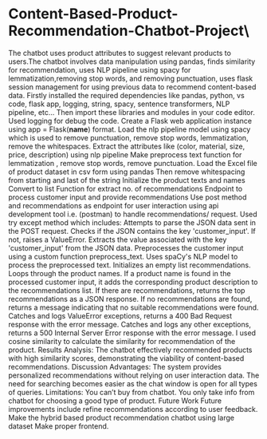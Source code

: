 # Content-Based-Product-Recommendation-Chatbot-Project\
The chatbot uses product attributes to suggest relevant products to users.The chatbot involves data manipulation using pandas, finds similarity for recommendation, uses NLP pipeline using spacy for lemmatization,removing stop words, and removing punctuation, uses flask session management for using previous data to recommend content-based data.
Firstly installed the required dependencies like pandas, python, vs code, flask app, logging, string, spacy, sentence transformers, NLP pipeline, etc…
Then import these libraries and modules in your code editor. Used logging for debug the code.
Create a Flask web application instance using app = Flask(__name__) format.
Load the nlp pipeline model using spacy which is used to remove punctuation, remove stop words, lemmatization, remove the whitespaces.
Extract the attributes like (color, material, size, price, description) using nlp pipeline
Make preprocess text function for lemmatization , remove stop words, remove punctuation.
Load the Excel file of product dataset in csv form using pandas
Then remove whitespacing from starting and last of the string
Initialize the product texts and names
Convert to list
Function for extract no. of recommendations
Endpoint to process customer input and provide recommendations
Use post method and recommendations as endpoint for user interaction using api development tool i.e. (postman) to handle recommendations/ request.
Used try except method which includes:
Attempts to parse the JSON data sent in the POST request.
Checks if the JSON contains the key 'customer_input'. If not, raises a ValueError.
Extracts the value associated with the key 'customer_input' from the JSON data.
Preprocesses the customer input using a custom function preprocess_text.
Uses spaCy's NLP model to process the preprocessed text.
Initializes an empty list recommendations.
Loops through the product names. If a product name is found in the processed customer input, it adds the corresponding product description to the recommendations list.
If there are recommendations, returns the top recommendations as a JSON response.
If no recommendations are found, returns a message indicating that no suitable recommendations were found.
Catches and logs ValueError exceptions, returns a 400 Bad Request response with the error message.
Catches and logs any other exceptions, returns a 500 Internal Server Error response with the error message.
I used cosine similarity to calculate the similarity for recommendation of the product.
Results
Analysis: The chatbot effectively recommended products with high similarity scores, demonstrating the viability of content-based recommendations.
Discussion
Advantages: The system provides personalized recommendations without relying on user interaction data.
The need for searching becomes easier as the chat window is open for all types of queries.
Limitations: You can’t buy from chatbot. You only take info from chatbot for choosing a good type of product.
Future Work
Future improvements include refine recommendations according to user feedback.
Make the hybrid based product recommendation chatbot using large dataset
Make proper frontend.
